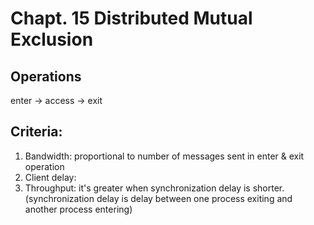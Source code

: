 
# Chapt. 15 Distributed Mutual Exclusion

## Operations
enter -> access -> exit
	
## Criteria:
1. Bandwidth: proportional to number of messages sent in enter & exit operation
2. Client delay:
3. Throughput: it's greater when synchronization delay is shorter.
   (synchronization delay is delay between one process exiting and another process entering)


